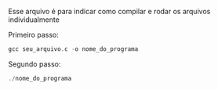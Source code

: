 Esse arquivo é para indicar como compilar e rodar os arquivos individualmente

Primeiro passo:
```swift
gcc seu_arquivo.c -o nome_do_programa
```

Segundo passo:
```swift
./nome_do_programa
```